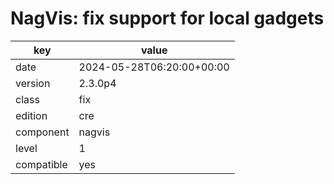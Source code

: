 [//]: # (werk v2)
# NagVis: fix support for local gadgets

key        | value
---------- | ---
date       | 2024-05-28T06:20:00+00:00
version    | 2.3.0p4
class      | fix
edition    | cre
component  | nagvis
level      | 1
compatible | yes


